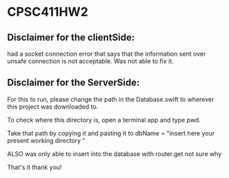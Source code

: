 # CPSC411HW2

## Disclaimer for the clientSide:

had a socket connection error that says that the information sent over unsafe connection is not acceptable. Was not able to fix it.


## Disclaimer for the ServerSide:
For this to run, please change the path in the Database.swift to wherever this project was downloaded to.

To check where this directory is, open a terminal app and type pwd.

Take that path by copying it and pasting it to dbName = "insert here your present working directory "

ALSO was only able to insert into the database with router.get not sure why

That's it thank you!
